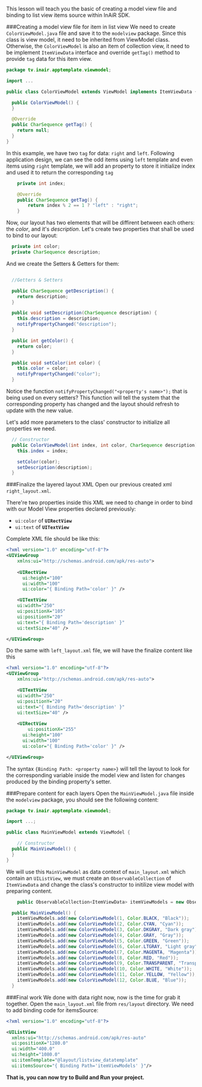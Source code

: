 This lesson will teach you the basic of creating a model view file and binding to list view items source within InAiR SDK.

###Creating a model view file for item in list view
We need to create `ColorViewModel.java` file and save it to the `modelview` package. Since this class is view model, it need to be inherited from ViewModel class. Otherwise, the `ColorViewModel` is also an item of collection view, it need to be implement `ItemViewData` interface and override `getTag()` method to provide `tag` data for this item view.

```java
package tv.inair.apptemplate.viewmodel;

import ...

public class ColorViewModel extends ViewModel implements ItemViewData {

  public ColorViewModel() {
  }

  @Override
  public CharSequence getTag() {
    return null;
  }
}
```

In this example, we have two `tag` for data: `right` and `left`. Following application design, we can see the odd items using `left` template and even items using `right` template, we will add an property to store it initialize index and used it to return the corresponding `tag`

```java
	private int index;

	@Override
	public CharSequence getTag() {
		return index % 2 == 1 ? "left" : "right";
	}

```

Now, our layout has two elements that will be diffirent between each others: the _color_, and it's _description_. Let's create two properties that shall be used to bind to our layout:

```java
  private int color;
  private CharSequence description;
```

And we create the Setters & Getters for them:

```java

  //Getters & Setters

  public CharSequence getDescription() {
    return description;
  }

  public void setDescription(CharSequence description) {
    this.description = description;
    notifyPropertyChanged("description");
  }

  public int getColor() {
    return color;
  }

  public void setColor(int color) {
    this.color = color;
    notifyPropertyChanged("color");
  }
```

Notice the function `notifyPropertyChanged("<property's name>");` that is being used on every setters? This function will tell the system that the corresponding property has changed and the layout should refresh to update with the new value.

Let's add more parameters to the class' constructor to initialize all properties we need.

```java
  // Constructor
  public ColorViewModel(int index, int color, CharSequence description) {
    this.index = index;

    setColor(color);
    setDescription(description);
  }
```

###Finalize the layered layout XML
Open our previous created xml `right_layout.xml`.

There're two properties inside this XML we need to change in order to bind with our Model View properties declared previously:

- `ui:color` of __`UIRectView`__
- `ui:text` of __`UITextView`__

Complete XML file should be like this:
```xml
<?xml version="1.0" encoding="utf-8"?>
<UIViewGroup
	xmlns:ui="http://schemas.android.com/apk/res-auto">
	
	<UIRectView
	  ui:height="100"
	  ui:width="100"
	  ui:color="{ Binding Path='color' }" />

	<UITextView
    ui:width="250"
    ui:positionX="105"
    ui:positionY="20"
    ui:text="{ Binding Path='description' }"
    ui:textSize="40" />

</UIViewGroup>
```

Do the same with `left_layout.xml` file, we will have the finalize content like this
```xml
<?xml version="1.0" encoding="utf-8"?>
<UIViewGroup
	xmlns:ui="http://schemas.android.com/apk/res-auto">

	<UITextView
    ui:width="250"
    ui:positionY="20"
    ui:text="{ Binding Path='description' }"
    ui:textSize="40" />
	
	<UIRectView
		ui:positionX="255"
	  ui:height="100"
	  ui:width="100"
	  ui:color="{ Binding Path='color' }" />

</UIViewGroup>
```

The syntax `{Binding Path: <property name>}` will tell the layout to look for the corresponding variable inside the model view and listen for changes produced by the binding property's setter.

###Prepare content for each layers
Open the `MainViewModel.java` file inside the `modelview` package, you should see the following content:

```java
package tv.inair.apptemplate.viewmodel;

import ...;

public class MainViewModel extends ViewModel {

	// Constructor
  public MainViewModel() {
  }
}
```

We will use this `MainViewModel` as data context of `main_layout.xml` which contain an `UIListView`, we must create an `ObservableCollection` of `ItemViewData` and change the class's constructor to initilize view model with preparing content.

```java
	public ObservableCollection<ItemViewData> itemViewModels = new ObservableCollection<ItemViewData>();

  public MainViewModel() {
  	itemViewModels.add(new ColorViewModel(1, Color.BLACK, "Black"));
  	itemViewModels.add(new ColorViewModel(2, Color.CYAN, "Cyan"));
  	itemViewModels.add(new ColorViewModel(3, Color.DKGRAY, "Dark gray"));
  	itemViewModels.add(new ColorViewModel(4, Color.GRAY, "Gray"));
  	itemViewModels.add(new ColorViewModel(5, Color.GREEN, "Green"));
  	itemViewModels.add(new ColorViewModel(6, Color.LTGRAY, "Light gray"));
  	itemViewModels.add(new ColorViewModel(7, Color.MAGENTA, "Magenta"));
  	itemViewModels.add(new ColorViewModel(8, Color.RED, "Red"));
  	itemViewModels.add(new ColorViewModel(9, Color.TRANSPARENT, "Transparent"));
  	itemViewModels.add(new ColorViewModel(10, Color.WHITE, "White"));
  	itemViewModels.add(new ColorViewModel(11, Color.YELLOW, "Yellow"));
  	itemViewModels.add(new ColorViewModel(12, Color.BLUE, "Blue"));
  }
```

###Final work
We done with data right now, now is the time for grab it together.
Open the `main_layout.xml` file from `res/layout` directory. We need to add binding code for itemsSource:

```xml
<?xml version="1.0" encoding="utf-8"?>

<UIListView
  xmlns:ui="http://schemas.android.com/apk/res-auto"
  ui:positionX="1280.0"
  ui:width="400.0"
  ui:height="1080.0"
  ui:itemTemplate="@layout/listview_datatemplate"
  ui:itemsSource="{ Binding Path='itemViewModels' }"/>

```

__That is, you can now try to Build and Run your project.__